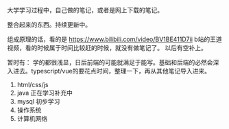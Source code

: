 大学学习过程中，自己做的笔记，或者是网上下载的笔记。

整合起来的东西。持续更新中。

组成原理的话，看的是 https://www.bilibili.com/video/BV1BE411D7ii b站的王道视频，看的时候属于时间比较赶的时候，就没有做笔记了。 以后有空补上。

暂时有： 学的都很浅显，日后前端的可能就满足于能写。基础和后端的必然会深入进去。typescript/vue的要花点时间，整理一下，再从其他笔记导入进来。

1. html/css/js
2. java 正在学习补充中
3. mysql 初步学习
4. 操作系统
6. 计算机网络
